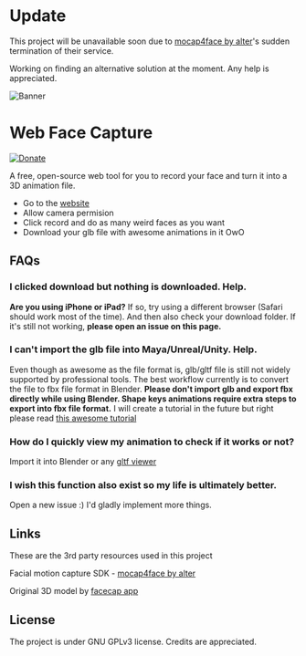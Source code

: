 # Update
This project will be unavailable soon due to [mocap4face by alter](https://github.com/facemoji/mocap4face)'s sudden termination of their service.

Working on finding an alternative solution at the moment. Any help is appreciated.

![Banner](https://jameslee.ninja/web-face-capture/icon.png)
# Web Face Capture
[![Donate](https://img.shields.io/badge/Donate-PayPal-green.svg)](https://www.paypal.com/donate/?business=HS5SG7G97J7AY&no_recurring=0&item_name=Thank+you+for+your+support+OwO.+May+the+3D+god+bless+you+infinite+inspirations%21&currency_code=USD)

A free, open-source web tool for you to record your face and turn it into a 3D animation file.

- Go to the [website](https://jameslee.ninja/web-face-capture/)
- Allow camera permision
- Click record and do as many weird faces as you want
- Download your glb file with awesome animations in it OwO

## FAQs
### I clicked download but nothing is downloaded. Help.
**Are you using iPhone or iPad?** If so, try using a different browser (Safari should work most of the time). And then also check your download folder. If it's still not working, **please open an issue on this page.** 

### I can't import the glb file into Maya/Unreal/Unity. Help.
Even though as awesome as the file format is, glb/gltf file is still not widely supported by professional tools. The best workflow currently is to convert the file to fbx file format in Blender. **Please don't import glb and export fbx directly while using Blender. Shape keys animations require extra steps to export into fbx file format.** I will create a tutorial in the future but right please read [this awesome tutorial](https://continuebreak.com/articles/how-blender-shape-key-ue4-morph-target-animations/)

### How do I quickly view my animation to check if it works or not?
Import it into Blender or any [gltf viewer](https://gltf-viewer.donmccurdy.com/)

### I wish this function also exist so my life is ultimately better.
Open a new issue :) I'd gladly implement more things.
## Links
These are the 3rd party resources used in this project

Facial motion capture SDK - [mocap4face by alter](https://github.com/facemoji/mocap4face)

Original 3D model by [facecap app](https://www.bannaflak.com/face-cap/documentation.html#1.5)

## License
The project is under GNU GPLv3 license. Credits are appreciated.

